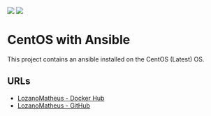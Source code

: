 [![](https://images.microbadger.com/badges/image/lozanomatheus/docker_ansible:latest.svg)](https://microbadger.com/images/lozanomatheus/docker_ansible:latest "Get your own image badge on microbadger.com")
[![](https://images.microbadger.com/badges/version/lozanomatheus/docker_ansible:latest.svg)](https://microbadger.com/images/lozanomatheus/docker_ansible:latest "Get your own version badge on microbadger.com")

# CentOS with Ansible

This project contains an ansible installed on the CentOS (Latest) OS.

## URLs

* [LozanoMatheus - Docker Hub](https://hub.docker.com/r/lozanomatheus/docker_ansible)
* [LozanoMatheus - GitHub](https://github.com/LozanoMatheus/docker_ansible)

